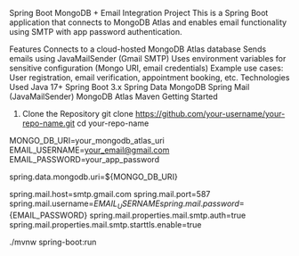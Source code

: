 Spring Boot MongoDB + Email Integration Project
This is a Spring Boot application that connects to MongoDB Atlas and enables email functionality using SMTP with app password authentication.

Features
Connects to a cloud-hosted MongoDB Atlas database
Sends emails using JavaMailSender (Gmail SMTP)
Uses environment variables for sensitive configuration (Mongo URI, email credentials)
Example use cases: User registration, email verification, appointment booking, etc.
Technologies Used
Java 17+
Spring Boot 3.x
Spring Data MongoDB
Spring Mail (JavaMailSender)
MongoDB Atlas
Maven
Getting Started
1. Clone the Repository
git clone https://github.com/your-username/your-repo-name.git
cd your-repo-name

MONGO_DB_URI=your_mongodb_atlas_uri
EMAIL_USERNAME=your_email@gmail.com
EMAIL_PASSWORD=your_app_password


spring.data.mongodb.uri=${MONGO_DB_URI}

spring.mail.host=smtp.gmail.com
spring.mail.port=587
spring.mail.username=${EMAIL_USERNAME}
spring.mail.password=${EMAIL_PASSWORD}
spring.mail.properties.mail.smtp.auth=true
spring.mail.properties.mail.smtp.starttls.enable=true



./mvnw spring-boot:run
